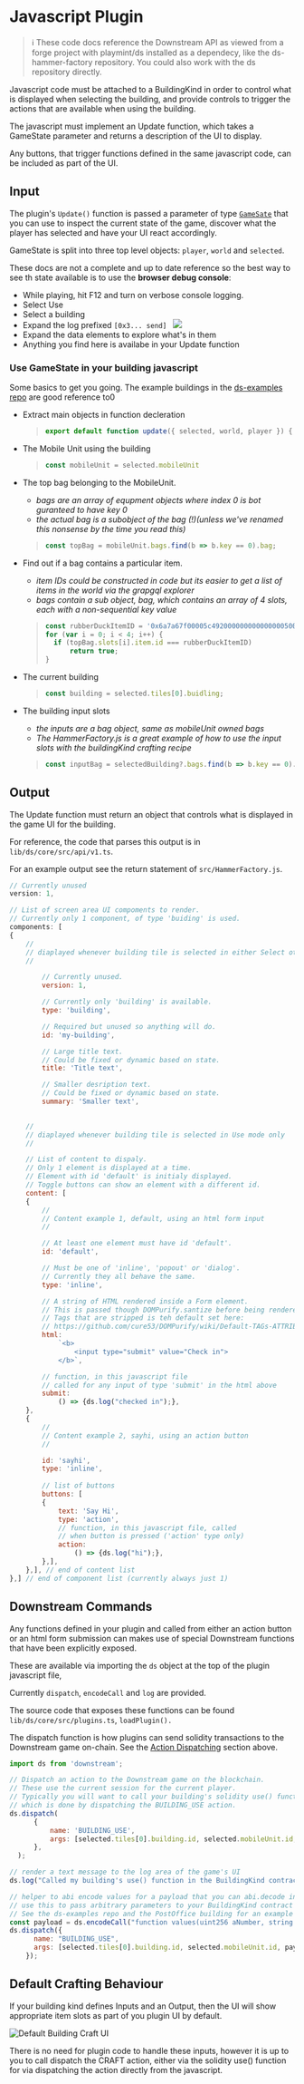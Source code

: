 # Javascript Plugin

> ℹ️ These code docs reference the Downstream API as viewed from a forge project with playmint/ds installed as a dependecy, like the ds-hammer-factory repository. You could also work with the ds repository directly.

Javascript code must be attached to a BuildingKind in order to control what is displayed when selecting the building, and provide controls to trigger the actions that are available when using the building.

The javascript must implement an Update function, which takes a GameState parameter and returns a description of the UI to display. 

Any buttons, that trigger functions defined in the same javascript code, can be included as part of the UI.

## Input

The plugin's `Update()` function is passed a parameter of type [`GameSate`](https://github.com/playmint/ds/blob/4b541a8e4c05d84a392c0cffec850d8b6949cd96/core/src/types.ts#L330) that you can use to inspect the current state of the game, discover what the player has selected and have your UI react accordingly. 

GameState is split into three top level objects: `player`, `world` and `selected`.


These docs are not a complete and up to date reference so the best way to see th state available is to use the **browser debug console**:

- While playing, hit F12 and turn on verbose console logging.
- Select Use
- Select a building
- Expand the log prefixed  `[0x3... send] `
        ![](/images/code-docs-input-state.png)
- Expand the data elements to explore what's in them
- Anything you find here is availabe in your Update function

### Use GameState in your building javascript

Some basics to get you going. 
The example buildings in the [ds-examples repo](https://github.com/playmint/ds-examples/tree/main/src) are good reference to0

- Extract main objects in function decleration

    >```javascript
    > export default function update({ selected, world, player }) {
    > ```

- The Mobile Unit using the building
    > ```javascript
    > const mobileUnit = selected.mobileUnit
    > ```
- The top bag belonging to the MobileUnit. 
    - *bags are an array of equpment objects where index 0 is bot guranteed to have key 0*
    - *the actual bag is a subobject of the bag (!)(unless we've renamed this nonsense by the time you read this)*
    > ```javascript
    > const topBag = mobileUnit.bags.find(b => b.key == 0).bag;
    > ```
- Find out if a bag contains a particular item. 
    - *item IDs could be constructed in code but its easier to get a list of items in the world via the grapgql explorer*
    - *bags contain a sub object, bag, which contains an array of 4 slots, each with a non-sequential key value*

    > ```javascript
    > const rubberDuckItemID = '0x6a7a67f00005c49200000000000000050000000500000005';
    > for (var i = 0; i < 4; i++) {
    >   if (topBag.slots[i].item.id === rubberDuckItemID)
    >       return true;
    > }
    > ```
- The current building
    > ```javascript
    > const building = selected.tiles[0].buidling;
    > ```
- The building input slots
    - *the inputs are a bag object, same as mobileUnit owned bags*
    - *The HammerFactory.js is a great example of how to use the input slots with the buildingKind crafting recipe*
    > ```javascript
    > const inputBag = selectedBuilding?.bags.find(b => b.key == 0).bag?
    >```

## Output

The Update function must return an object that controls what is displayed in the game UI for the building.

For reference, the code that parses this output is in `lib/ds/core/src/api/v1.ts`.

For an example output see the return statement of `src/HammerFactory.js`.

```jsx
// Currently unused
version: 1,

// List of screen area UI compoments to render.
// Currently only 1 component, of type 'buiding' is used.
components: [
{  
	//
	// diaplayed whenever building tile is selected in either Select ot Use mode
	//

		// Currently unused.
		version: 1,

		// Currently only 'building' is available.
		type: 'building',

		// Required but unused so anything will do.
		id: 'my-building',

		// Large title text.
		// Could be fixed or dynamic based on state. 
		title: 'Title text',

		// Smaller desription text. 
		// Could be fixed or dynamic based on state.
		summary: 'Smaller text',
	                       

	//  
	// diaplayed whenever building tile is selected in Use mode only
	//    

	// List of content to dispaly.
	// Only 1 element is displayed at a time. 
	// Element with id 'default' is initialy displayed.
	// Toggle buttons can show an element with a different id.
	content: [
	{
		//
		// Content example 1, default, using an html form input
		//

		// At least one element must have id 'default'.
		id: 'default',  

		// Must be one of 'inline', 'popout' or 'dialog'.
		// Currently they all behave the same.
		type: 'inline', 

		// A string of HTML rendered inside a Form element.
		// This is passed though DOMPurify.santize before being rendered.
		// Tags that are stripped is teh default set here:
		// https://github.com/cure53/DOMPurify/wiki/Default-TAGs-ATTRIBUTEs-allow-list-&-blocklist#default-allow-listsblocklists
		html:           
			`<b>
				<input type="submit" value="Check in">
			</b>`,       

		// function, in this javascript file
		// called for any input of type 'submit' in the html above        
		submit:             
			() => {ds.log("checked in");},
	},
	{
		//
		// Content example 2, sayhi, using an action button
		//

		id: 'sayhi',                
		type: 'inline',
		
		// list of buttons
		buttons: [
		{ 
			text: 'Say Hi',           
			type: 'action',
			// function, in this javascript file, called
			// when button is pressed ('action' type only)
			action:
				() => {ds.log("hi");},  
		},],
	},], // end of content list
},] // end of component list (currently always just 1)
```

## Downstream Commands

Any functions defined in your plugin and called from either an action button or an html form submission can makes use of special Downstream functions that have been explicitly exposed.

These are available via importing the `ds` object at the top of the plugin javascript file,

Currently `dispatch`, `encodeCall` and `log` are provided.

The source code that exposes these functions can be found `lib/ds/core/src/plugins.ts`, `loadPlugin().`

The dispatch function is how plugins can send solidity transactions to the Downstream game on-chain. See the [Action Dispatching](https://www.notion.so/Code-Docs-7e6c8e839ec141e3b88c16a3b36bfb79?pvs=21) section above.

```jsx
import ds from 'downstream';

// Dispatch an action to the Downstream game on the blockchain.
// These use the current session for the current player.
// Typically you will want to call your building's solidity use() function,
// which is done by dispatching the BUILDING_USE action.
ds.dispatch(
      {
          name: 'BUILDING_USE',
          args: [selected.tiles[0].building.id, selected.mobileUnit.id, []]
      },
  );

// render a text message to the log area of the game's UI
ds.log("Called my building's use() function in the BuildingKind contract");

// helper to abi encode values for a payload that you can abi.decode in your contract code
// use this to pass arbitrary parameters to your BuildingKind contract's use() function.
// See the ds-examples repo and the PostOffice building for an example of this in action
const payload = ds.encodeCall("function values(uint256 aNumber, string memory aString)", [1, "example"]);
ds.dispatch({
      name: "BUILDING_USE",
      args: [selected.tiles[0].building.id, selected.mobileUnit.id, payload],
    });
```

## Default Crafting Behaviour

If your building kind defines Inputs and an Output, then the UI will show appropriate item slots as part of you plugin UI by default.

![Default Building Craft UI](/images/default-craft-ui.png)

There is no need for plugin code to handle these inputs, however it is up to you to call dispatch the CRAFT action, either via the solidity use() function for via dispatching the action directly from the javascript.
